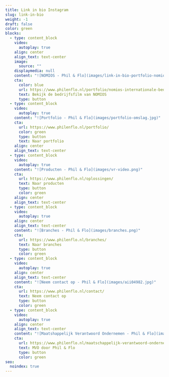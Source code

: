 ```yaml
---
title: Link in bio Instagram
slug: link-in-bio
weight: -1
draft: false
color: green
blocks:
  - type: content_block
    video:
      autoplay: true
    align: center
    align_text: text-center
    image:
      source: ""
    displaymedia: null
    content: "![NOMIOS - Phil & Flo](images/link-in-bio-portfolio-nomios.jpg)"
    cta:
      color: blue
      url: https://www.philenflo.nl/portfolio/nomios-internationale-bedrijfsfilm/
      text: Bekijk de bedrijfsfilm van NOMIOS
      type: button
  - type: content_block
    video:
      autoplay: true
    content: "![Portfolio - Phil & Flo](images/portfolio-omslag.jpg)"
    cta:
      url: https://www.philenflo.nl/portfolio/
      color: green
      type: button
      text: Naar portfolio
    align: center
    align_text: text-center
  - type: content_block
    video:
      autoplay: true
    content: "![Producten - Phil & Flo](images/vr-video.png)"
    cta:
      url: https://www.philenflo.nl/oplossingen/
      text: Naar producten
      type: button
      color: green
    align: center
    align_text: text-center
  - type: content_block
    video:
      autoplay: true
    align: center
    align_text: text-center
    content: "![Branches - Phil & Flo](images/branches.png)"
    cta:
      url: https://www.philenflo.nl/branches/
      text: Naar branches
      type: button
      color: green
  - type: content_block
    video:
      autoplay: true
    align: center
    align_text: text-center
    content: "![Neem contact op - Phil & Flo](images/aii04982.jpg)"
    cta:
      url: https://www.philenflo.nl/contact/
      text: Neem contact op
      type: button
      color: green
  - type: content_block
    video:
      autoplay: true
    align: center
    align_text: text-center
    content: "![Maatshappelijk Verantwoord Ondernemen - Phil & Flo](images/mvo.jpg)"
    cta:
      url: https://www.philenflo.nl/maatschappelijk-verantwoord-ondernemen/
      text: MVO door Phil & Flo
      type: button
      color: green
seo:
  noindex: true
---
```

